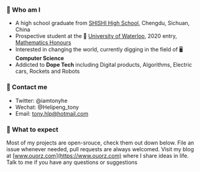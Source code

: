 ### :raising_hand: Who am I
+ A high school graduate from [SHISHI High School](http://cdshishi.net), Chengdu, Sichuan, China
+ Prospective student at the 🏫 [University of Waterloo](https://uwaterloo.ca), 2020 entry, [Mathematics Honours](https://uwaterloo.ca/future-students/programs/mathematics)
+ Interested in changing the world, currently digging in the field of 🖥 **Computer Science**
+ Addicted to **Dope Tech** including Digital products, Algorithms, Electric cars, Rockets and Robots

### :information_desk_person:	 Contact me
+ Twitter: @iamtonyhe
+ Wechat: @Helipeng_tony
+ Email: tony.hlp@hotmail.com

### :open_hands: What to expect
Most of my projects are open-srouce, check them out down below. File an issue whenever needed, pull requests are always welcomed. Visit my blog at [www.ouorz.com](https://www.ouorz.com) where I share ideas in life. Talk to me if you have any questions or suggestions
